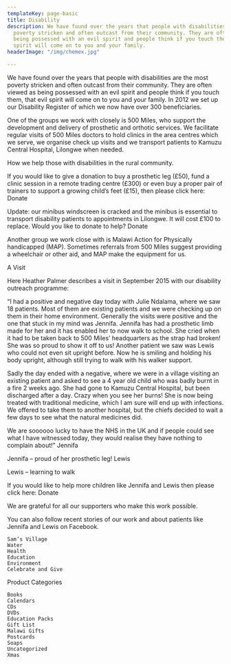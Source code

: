 ```yaml
---
templateKey: page-basic
title: Disability
description: We have found over the years that people with disabilities are the most
  poverty stricken and often outcast from their community. They are often viewed as
  being possessed with an evil spirit and people think if you touch them, that evil
  spirit will come on to you and your family.
headerImage: "/img/chemex.jpg"

---
```

We have found over the years that people with disabilities are the most poverty stricken and often outcast from their community. They are often viewed as being possessed with an evil spirit and people think if you touch them, that evil spirit will come on to you and your family. In 2012 we set up our Disability Register of which we now have over 300 beneficiaries.

One of the groups we work with closely is 500 Miles, who support the development and delivery of prosthetic and orthotic services. We facilitate regular visits of 500 Miles doctors to hold clinics in the area centres which we serve, we organise check up visits and we transport patients to Kamuzu Central Hospital, Lilongwe when needed.

How we help those with disabilities in the rural community.

If you would like to give a donation to buy a prosthetic leg (£50), fund a clinic session in a remote trading centre (£300) or even buy a proper pair of trainers to support a growing child’s feet (£15), then please click here:
Donate

Update: our minibus windscreen is cracked and the minibus is essential to transport disability patients to appointments in Lilongwe. It will cost £100 to replace. Would you like to donate to help?
Donate

Another group we work close with is Malawi Action for Physically handicapped (MAP). Sometimes referrals from 500 Miles suggest providing a wheelchair or other aid, and MAP make the equipment for us.

A Visit

Here Heather Palmer describes a visit in September 2015 with our disability outreach programme:

“I had a positive and negative day today with Julie Ndalama, where we saw 18 patients. Most of them are existing patients and we were checking up on them in their home environment. Generally the visits were positive and the one that stuck in my mind was Jennifa. Jennifa has had a prosthetic limb made for her and it has enabled her to now walk to school. She cried when it had to be taken back to 500 Miles’ headquarters as the strap had broken! She was so proud to show it off to us! Another patient we saw was Lewis who could not even sit upright before. Now he is smiling and holding his body upright, although still trying to walk with his walker support.

Sadly the day ended with a negative, where we were in a village visiting an existing patient and asked to see a 4 year old child who was badly burnt in a fire 2 weeks ago. She had gone to Kamuzu Central Hospital, but been discharged after a day. Crazy when you see her burns! She is now being treated with traditional medicine, which I am sure will end up with infections. We offered to take them to another hospital, but the chiefs decided to wait a few days to see what the natural medicines did.

We are soooooo lucky to have the NHS in the UK and if people could see what I have witnessed today, they would realise they have nothing to complain about!”
Jennifa

Jennifa – proud of her prosthetic leg!
Lewis

Lewis – learning to walk

If you would like to help more children like Jennifa and Lewis then please click here:
Donate

We are grateful for all our supporters who make this work possible.

You can also follow recent stories of our work and about patients like Jennifa and Lewis on Facebook.

    Sam’s Village
    Water
    Health
    Education
    Environment
    Celebrate and Give

Product Categories

    Books
    Calendars
    CDs
    DVDs
    Education Packs
    Gift List
    Malawi Gifts
    Postcards
    Soaps
    Uncategorized
    Xmas